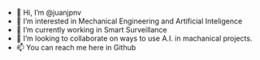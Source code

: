 - 👋 Hi, I’m @juanjpnv
- 👀 I’m interested in Mechanical Engineering and Artificial Inteligence
- 🌱 I’m currently working in Smart Surveillance
- 💞️ I’m looking to collaborate on ways to use A.I. in machanical projects.
- 📫 You can reach me here in Github

<!---
juanjpnv/juanjpnv is a ✨ special ✨ repository because its `README.md` (this file) appears on your GitHub profile.
You can click the Preview link to take a look at your changes.
--->

